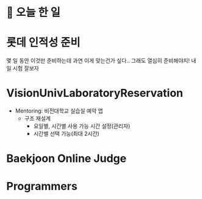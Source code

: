# :thought_balloon: __오늘 한 일__

# 롯데 인적성 준비
몇 일 동안 이것만 준비하는데 과연 이게 맞는건가 싶다..
그래도 열심히 준비해야지! 내일 시험 잘보자

# __VisionUnivLaboratoryReservation__
* Mentoring: 비전대학교 실습실 예약 앱
    * 구조 재설계
        * 요일별, 시간별 사용 가능 시간 설정(관리자)
        * 시간별 선택 가능(최대 2시간)

# __Baekjoon Online Judge__
# __Programmers__
